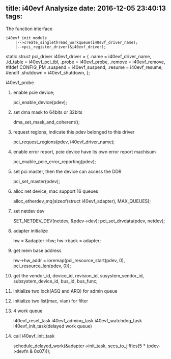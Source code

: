 title: i40evf Analysize
date: 2016-12-05 23:40:13
tags:
---
The function interface

	i40evf_init_module
		|-->create_singlethread_workqueue(i40evf_driver_name);
		|-->pci_register_driver(&i40evf_driver);

static struct pci_driver i40evf_driver = {
	.name     = i40evf_driver_name,
	.id_table = i40evf_pci_tbl,
	.probe    = i40evf_probe,
	.remove   = i40evf_remove,
#ifdef CONFIG_PM
	.suspend  = i40evf_suspend,
	.resume   = i40evf_resume,
#endif
	.shutdown = i40evf_shutdown,
};

i40evf_probe
1) enable pcie device;

	pci_enable_device(pdev);

2) set dma mask to 64bits or 32bits

	dma_set_mask_and_coherent();

3) request regions, indicate this pdev belonged to this driver

	pci_request_regions(pdev, i40evf_driver_name);

4) enable error report, pcie device have its own error report machisum

	pci_enable_pcie_error_reporting(pdev);

5) set pci master, then the device can access the DDR 

	pci_set_master(pdev);

6) alloc net device, mac support 16 queues

	alloc_etherdev_mq(sizeof(struct i40evf_adapter), MAX_QUEUES);

7) set netdev dev

	SET_NETDEV_DEV(netdev, &pdev->dev);
	pci_set_drvdata(pdev, netdev);

8) adapter initialize

	hw = &adapter->hw;
	hw->back = adapter;

9) get mem base address

	hw->hw_addr = ioremap(pci_resource_start(pdev, 0),
			      pci_resource_len(pdev, 0));

10) get the vendor_id, device_id, revision_id, susystem_vendor_id,
subsystem_device_id, bus_id, bus_func;

11) initialize two lock(ASQ and ARQ) for admin queue

12) initialize two list(mac, vlan) for filter

13) 4 work queue

	i40evf_reset_task
	i40evf_adminq_task
	i40evf_watchdog_task
	i40evf_init_task(delayed work queue)

14) call i40evf_init_task

	schedule_delayed_work(&adapter->init_task,
			      secs_to_jiffies(5 * (pdev->devfn & 0x07)));


